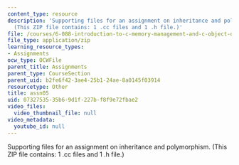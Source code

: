 ```yaml
---
content_type: resource
description: 'Supporting files for an assignment on inheritance and polymorphism.
  (This ZIP file contains: 1 .cc files and 1 .h file.)'
file: /courses/6-088-introduction-to-c-memory-management-and-c-object-oriented-programming-january-iap-2010/0732753535b69d1f227bf8f9e72fbae2_assn05.zip
file_type: application/zip
learning_resource_types:
- Assignments
ocw_type: OCWFile
parent_title: Assignments
parent_type: CourseSection
parent_uid: b2fe6f42-3ae4-25b1-24ae-8a0145f03914
resourcetype: Other
title: assn05
uid: 07327535-35b6-9d1f-227b-f8f9e72fbae2
video_files:
  video_thumbnail_file: null
video_metadata:
  youtube_id: null
---
```

Supporting files for an assignment on inheritance and polymorphism. (This ZIP file contains: 1 .cc files and 1 .h file.)

